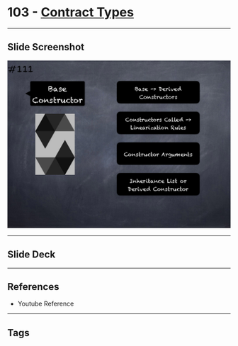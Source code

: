 # 103 - [Contract Types](Contract%20Types.md)


___
## Slide Screenshot
![103.png](../images/solidity201/103.png)
___
## Slide Deck

___
## References
- Youtube Reference
___
## Tags